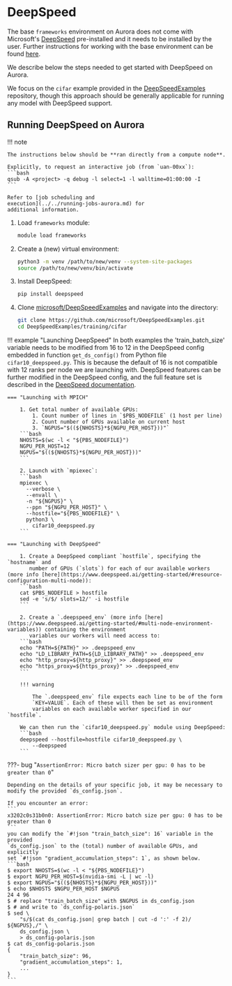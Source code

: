 # DeepSpeed

The base `frameworks` environment on Aurora does not come with Microsoft's
[DeepSpeed](https://github.com/microsoft/DeepSpeed) pre-installed and it needs to be installed by the user. Further 
instructions for working with the base environment can be found [here](../python.md).

<!---
!Below copied from Polaris guide but needs changes for Aurora!
A batch submission script for the following example is available
[here](https://github.com/argonne-lcf/GettingStarted/tree/master/DataScience/DeepSpeed).
-->

We describe below the steps needed to get started with DeepSpeed on Aurora.

We focus on the `cifar` example provided in the
[DeepSpeedExamples](https://github.com/microsoft/DeepSpeedExamples) repository,
though this approach should be generally applicable for running any model with
DeepSpeed support.

## Running DeepSpeed on Aurora

!!! note

    The instructions below should be **ran directly from a compute node**.

    Explicitly, to request an interactive job (from `uan-00xx`):
    ```bash
    qsub -A <project> -q debug -l select=1 -l walltime=01:00:00 -I
    ```

    Refer to [job scheduling and
    execution](../../running-jobs-aurora.md) for
    additional information.

1. Load `frameworks` module:

    ```bash
    module load frameworks
    ```

2. Create a (new) virtual environment:

    ```bash
    python3 -m venv /path/to/new/venv --system-site-packages
    source /path/to/new/venv/bin/activate
    ```

3. Install DeepSpeed:

    ```bash
    pip install deepspeed
    ```


4. Clone
   [microsoft/DeepSpeedExamples](https://github.com/microsoft/DeepSpeedExamples)
   and navigate into the directory:

    ```bash
    git clone https://github.com/microsoft/DeepSpeedExamples.git
    cd DeepSpeedExamples/training/cifar
    ```

!!! example "Launching DeepSpeed"
    In both examples the 'train_batch_size' variable needs to be modified from 16 to 12 in the DeepSpeed 
    config embedded in function `get_ds_config()` from Python file `cifar10_deepspeed.py`. This is because the default of 16 is not 
    compatible with 12 ranks per node we are launching with. DeepSpeed features can be further modified in the DeepSpeed config, 
    and the full feature set is described in the [DeepSpeed documentation](https://deepspeed.readthedocs.io/en/latest/). 

    === "Launching with MPICH"

        1. Get total number of available GPUs:
            1. Count number of lines in `$PBS_NODEFILE` (1 host per line)
            2. Count number of GPUs available on current host
            3. `NGPUS="$((${NHOSTS}*${NGPU_PER_HOST}))"`
        ```bash
        NHOSTS=$(wc -l < "${PBS_NODEFILE}")
        NGPU_PER_HOST=12
        NGPUS="$((${NHOSTS}*${NGPU_PER_HOST}))"
        ```

        2. Launch with `mpiexec`:
        ```bash
        mpiexec \
          --verbose \
          --envall \
          -n "${NGPUS}" \
          --ppn "${NGPU_PER_HOST}" \
          --hostfile="${PBS_NODEFILE}" \
          python3 \
            cifar10_deepspeed.py
        ```

    === "Launching with DeepSpeed"

        1. Create a DeepSpeed compliant `hostfile`, specifying the `hostname` and
           number of GPUs (`slots`) for each of our available workers (more info [here](https://www.deepspeed.ai/getting-started/#resource-configuration-multi-node)):
        ```bash
        cat $PBS_NODEFILE > hostfile
        sed -e 's/$/ slots=12/' -i hostfile
        ```

        2. Create a `.deepspeed_env` (more info [here](https://www.deepspeed.ai/getting-started/#multi-node-environment-variables)) containing the environment
           variables our workers will need access to:
        ```bash
        echo "PATH=${PATH}" >> .deepspeed_env
        echo "LD_LIBRARY_PATH=${LD_LIBRARY_PATH}" >> .deepspeed_env
        echo "http_proxy=${http_proxy}" >> .deepspeed_env
        echo "https_proxy=${https_proxy}" >> .deepspeed_env
        ```

        !!! warning

            The `.deepspeed_env` file expects each line to be of the form
            `KEY=VALUE`. Each of these will then be set as environment
            variables on each available worker specified in our `hostfile`.

        We can then run the `cifar10_deepspeed.py` module using DeepSpeed:
        ```bash
        deepspeed --hostfile=hostfile cifar10_deepspeed.py \
            --deepspeed 
        ```

???- bug "`AssertionError: Micro batch sizer per gpu: 0 has to be greater than 0`"

    Depending on the details of your specific job, it may be necessary to
    modify the provided `ds_config.json`.

    If you encounter an error:
    ```
    x3202c0s31b0n0: AssertionError: Micro batch size per gpu: 0 has to be greater than 0
    ```
    you can modify the `#!json "train_batch_size": 16` variable in the provided
    `ds_config.json` to the (total) number of available GPUs, and explicitly
    set `#!json "gradient_accumulation_steps": 1`, as shown below.
    ```bash
    $ export NHOSTS=$(wc -l < "${PBS_NODEFILE}")
    $ export NGPU_PER_HOST=$(nvidia-smi -L | wc -l)
    $ export NGPUS="$((${NHOSTS}*${NGPU_PER_HOST}))"
    $ echo $NHOSTS $NGPU_PER_HOST $NGPUS
    24 4 96
    $ # replace "train_batch_size" with $NGPUS in ds_config.json
    $ # and write to `ds_config-polaris.json`
    $ sed \
        "s/$(cat ds_config.json| grep batch | cut -d ':' -f 2)/ ${NGPUS},/" \
        ds_config.json \
        > ds_config-polaris.json
    $ cat ds_config-polaris.json
    {
        "train_batch_size": 96,
        "gradient_accumulation_steps": 1,
        ...
    }
    ```
